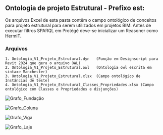 ## Ontologia de projeto Estrutural - Prefixo est:

Os arquivos Excel de esta pasta contêm o campo ontológico de conceitos para projeto estrutural para serem utilizados em projetos BIM.
Antes de executar filtros SPARQL em Protégé deve-se inicializar um Reasoner como HermiT.

### Arquivos
    1. Ontologia_V1_Projeto_Estrutural.dyn   (Função em Designscript para Revit 2024 que gera o arquivo OWL)
    2. Ontologia_V1_Projeto_Estrutural.owl   (Ontologia owl escrita em sintaxe Manchester)
    3. Ontologia_V1_Projeto_Estrutural.xlsx  (Campo ontológico de Instâncias de teste)
    4. Ontologia_V1_Projeto_Estrutural_Classes_Propriedades.xlsx (Campo ontológico com Classes e Propriedades e disjunções) 

![Grafo_Fundação](https://github.com/JLMenegotto/OntologiaBIM/assets/9437020/cfae505e-4043-4795-b4ae-ada78c02faed)

![Grafo_Coluna](https://github.com/JLMenegotto/OntologiaBIM/assets/9437020/45ac6635-7893-4f6e-a5cf-dca1c89c3357)

![Grafo_Viga](https://github.com/JLMenegotto/OntologiaBIM/assets/9437020/4d1368d1-5715-45f2-9970-3c61267cbbe4)

![Grafo_Laje](https://github.com/JLMenegotto/OntologiaBIM/assets/9437020/c8782d54-057e-4382-947d-933d19b400cd)
